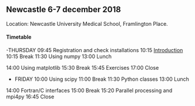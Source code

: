 
## Newcastle 6-7 december 2018

Location: Newcastle University Medical School, Framlington Place.


#### Timetable

-THURSDAY
09:45 Registration and check installations
10:15 [Introduction](./lectures/user-intro/intro.ipynb)
10:15 Break
11:30 Using numpy
13:00 Lunch

14:00 Using matplotlib
15:30 Break
15:45 Exercises
17:00 Close

- FRIDAY
10:00 Using scipy
11:00 Break
11:30 Python classes
13:00 Lunch

14:00 Fortran/C interfaces
15:00 Break
15:20 Parallel processing and mpi4py
16:45 Close
```
